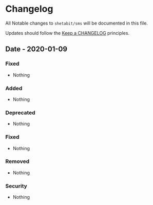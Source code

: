 # Changelog

All Notable changes to `shetabit/sms` will be documented in this file.

Updates should follow the [Keep a CHANGELOG](http://keepachangelog.com/) principles.

## Date - 2020-01-09

### Fixed
- Nothing

### Added
- Nothing

### Deprecated
- Nothing

### Fixed
- Nothing

### Removed
- Nothing

### Security
- Nothing
